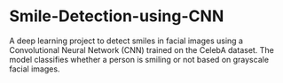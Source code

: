 # Smile-Detection-using-CNN
A deep learning project to detect smiles in facial images using a Convolutional Neural Network (CNN) trained on the CelebA dataset. The model classifies whether a person is smiling or not based on grayscale facial images.
